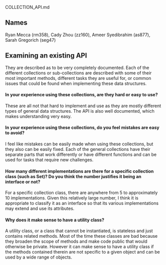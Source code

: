 COLLECTION_API.md

## Names
Ryan Mecca (rm358), Cady Zhou (zz160), Ameer Syedibrahim (as877), Sarah Gregorich (seg47)

## Examining an existing API

They are described as to be very completely documented. Each of the different collections or sub-collections are described with some of their most important methods, different tasks they are useful for, or common issues that could be found when implementing these data structures.

#### In your experience using these collections, are they hard or easy to use?
These are all not that hard to implement and use as they are mostly different types of general data structures. The API is also well documented, which makes understanding very easy. 

#### In your experience using these collections, do you feel mistakes are easy to avoid?

I feel like mistakes can be easily made when using these collections, but they also can be easily fixed. Each of the general collections have their separate parts that work differently or have different functions and can be used for tasks that require new challenges.

#### How many different implementations are there for a specific collection class (such as Set)? Do you think the number justifies it being an interface or not?

For a specific collection class, there are anywhere from 5 to approximately 10 implementations. Given this relatively large number, I think it is appropriate to classify it as an interface so that its various implementations may extend and use its attributes.

#### Why does it make sense to have a utility class?

A utility class, or a class that cannot be instantiated, is stateless and just contains related methods. Most of the time these classes are bad because they broaden the scope of methods and make code public that would otherwise be private. However it can make sense to have a utility class if the methods contained therein are not specific to a given object and can be used by a wide range of objects.

